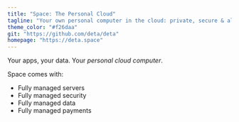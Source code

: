 ```yaml
---
title: "Space: The Personal Cloud"
tagline: "Your own personal computer in the cloud: private, secure & always online."
theme_color: "#f26daa"
git: "https://github.com/deta/deta"
homepage: "https://deta.space"
---
```


Your apps, your data. Your *personal cloud computer*. 

Space comes with:

- Fully managed servers
- Fully managed security
- Fully managed data
- Fully managed payments